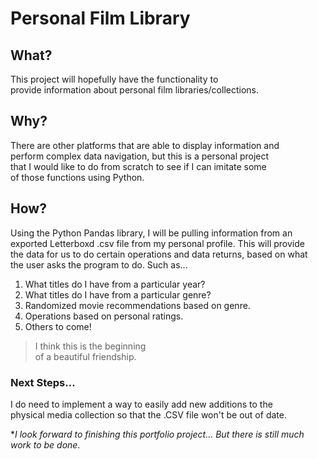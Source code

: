 Personal Film Library
=====================

## What?

This project will hopefully have the functionality to\
provide information about personal film libraries/collections.

## Why?

There are other platforms that are able to display information and\
perform complex data navigation, but this is a personal project\
that I would like to do from scratch to see if I can imitate some\
of those functions using Python.

## How?

Using the Python Pandas library, I will be pulling information from an\
exported Letterboxd .csv file from my personal profile. This will provide\
the data for us to do certain operations and data returns, based on what\
the user asks the program to do. Such as...

1. What titles do I have from a particular year?
2. What titles do I have from a particular genre?
3. Randomized movie recommendations based on genre.
4. Operations based on personal ratings.
5. Others to come!

> I think this is the beginning\
> of a beautiful friendship.

### Next Steps...

I do need to implement a way to easily add new additions to the\
physical media collection so that the .CSV file won't be out of date.

**I look forward to finishing this portfolio project...*
*But there is still much work to be done.*